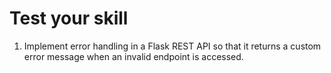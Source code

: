# Test your skill

1. Implement error handling in a Flask REST API so that it returns a custom error message when an invalid endpoint is accessed.

